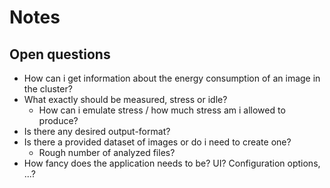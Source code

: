 # Notes

## Open questions
- How can i get information about the energy consumption of an image in the cluster?
- What exactly should be measured, stress or idle?
  - How can i emulate stress / how much stress am i allowed to produce?
- Is there any desired output-format?
- Is there a provided dataset of images or do i need to create one?
  - Rough number of analyzed files?
- How fancy does the application needs to be? UI? Configuration options, ...?